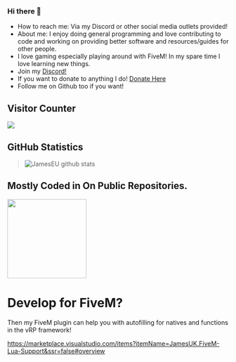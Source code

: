 ### Hi there 👋


- How to reach me: Via my Discord or other social media outlets provided!
- About me: I enjoy doing general programming and love contributing to code and working on providing better software and resources/guides for other people.
- I love gaming especially playing around with FiveM! In my spare time I love learning new things. 
- Join my [Discord!](https://discord.gg/zrMQpYPJFU)
- If you want to donate to anything I do! [Donate Here](https://www.buymeacoffee.com/jamesuk)
- Follow me on Github too if you want!

## Visitor Counter
  <img src="https://profile-counter.glitch.me/JamesEU/count.svg" />
  
## GitHub Statistics




>![JamesEU github stats](https://github-readme-stats.vercel.app/api?username=JamesEU&show_icons=true&hide_border=true)

## Mostly Coded in On Public Repositories. 

<img height="180em" src="https://github-readme-stats-eight-theta.vercel.app/api/top-langs/?username=JamesEU&layout=compact&langs_count=8&theme=react"/>
 
# Develop for FiveM?

Then my FiveM plugin can help you with autofilling for natives and functions in the vRP framework!

https://marketplace.visualstudio.com/items?itemName=JamesUK.FiveM-Lua-Support&ssr=false#overview

